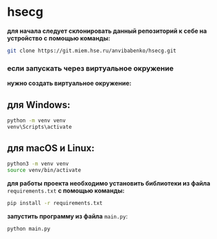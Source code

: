 # hsecg

**для начала следует склонировать данный репозиторий к себе на устройство с помощью команды:**

```bash
git clone https://git.miem.hse.ru/anvibabenko/hsecg.git
```

### если запускать через виртуальное окружение

**нужно создать виртуальное окружение:**

## для Windows:

```bash
python -m venv venv
venv\Scripts\activate
```

## для macOS и Linux:

```bash
python3 -m venv venv
source venv/bin/activate
```

**для работы проекта необходимо установить библиотеки из файла** `requirements.txt` **с помощью команды:**

```bash
pip install -r requirements.txt
```

**запустить программу из файла** `main.py`:

```bash
python main.py
```
